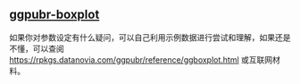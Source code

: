 ## [ggpubr-boxplot](/basic/ggpubr-boxplot)

如果你对参数设定有什么疑问，可以自己利用示例数据进行尝试和理解，如果还是不懂，可以查阅 <https://rpkgs.datanovia.com/ggpubr/reference/ggboxplot.html>
或互联网材料。
